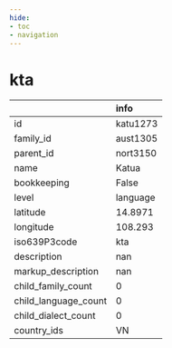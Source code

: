 ```yaml
---
hide:
- toc
- navigation
---
```

# kta
|                      | info     |
|:---------------------|:---------|
| id                   | katu1273 |
| family_id            | aust1305 |
| parent_id            | nort3150 |
| name                 | Katua    |
| bookkeeping          | False    |
| level                | language |
| latitude             | 14.8971  |
| longitude            | 108.293  |
| iso639P3code         | kta      |
| description          | nan      |
| markup_description   | nan      |
| child_family_count   | 0        |
| child_language_count | 0        |
| child_dialect_count  | 0        |
| country_ids          | VN       |